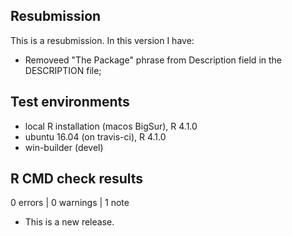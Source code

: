 ## Resubmission
This is a resubmission. In this version I have:
* Removeed "The Package" phrase from Description field in the DESCRIPTION file;

## Test environments
* local R installation (macos BigSur), R 4.1.0
* ubuntu 16.04 (on travis-ci), R 4.1.0
* win-builder (devel)

## R CMD check results

0 errors | 0 warnings | 1 note

* This is a new release.

